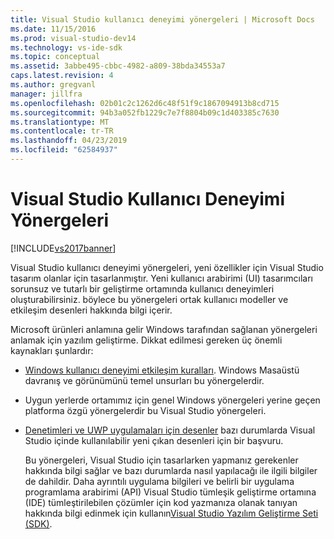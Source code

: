 ```yaml
---
title: Visual Studio kullanıcı deneyimi yönergeleri | Microsoft Docs
ms.date: 11/15/2016
ms.prod: visual-studio-dev14
ms.technology: vs-ide-sdk
ms.topic: conceptual
ms.assetid: 3abbe495-cbbc-4982-a809-38bda34553a7
caps.latest.revision: 4
ms.author: gregvanl
manager: jillfra
ms.openlocfilehash: 02b01c2c1262d6c48f51f9c1867094913b8cd715
ms.sourcegitcommit: 94b3a052fb1229c7e7f8804b09c1d403385c7630
ms.translationtype: MT
ms.contentlocale: tr-TR
ms.lasthandoff: 04/23/2019
ms.locfileid: "62584937"
---
```

# <a name="visual-studio-user-experience-guidelines"></a>Visual Studio Kullanıcı Deneyimi Yönergeleri
[!INCLUDE[vs2017banner](../../includes/vs2017banner.md)]

Visual Studio kullanıcı deneyimi yönergeleri, yeni özellikler için Visual Studio tasarım olanlar için tasarlanmıştır. Yeni kullanıcı arabirimi (UI) tasarımcıları sorunsuz ve tutarlı bir geliştirme ortamında kullanıcı deneyimleri oluşturabilirsiniz. böylece bu yönergeleri ortak kullanıcı modeller ve etkileşim desenleri hakkında bilgi içerir.  
  
 Microsoft ürünleri anlamına gelir Windows tarafından sağlanan yönergeleri anlamak için yazılım geliştirme. Dikkat edilmesi gereken üç önemli kaynakları şunlardır:  
  
- [Windows kullanıcı deneyimi etkileşim kuralları](https://msdn.microsoft.com/library/aa511258.aspx). Windows Masaüstü davranış ve görünümünü temel unsurları bu yönergelerdir.  
  
- Uygun yerlerde ortamımız için genel Windows yönergeleri yerine geçen platforma özgü yönergelerdir bu Visual Studio yönergeleri.  
  
- [Denetimleri ve UWP uygulamaları için desenler](/windows/uwp/design/controls-and-patterns) bazı durumlarda Visual Studio içinde kullanılabilir yeni çıkan desenleri için bir başvuru.  
  
  Bu yönergeleri, Visual Studio için tasarlarken yapmanız gerekenler hakkında bilgi sağlar ve bazı durumlarda nasıl yapılacağı ile ilgili bilgiler de dahildir. Daha ayrıntılı uygulama bilgileri ve belirli bir uygulama programlama arabirimi (API) Visual Studio tümleşik geliştirme ortamına (IDE) tümleştirilebilen çözümler için kod yazmanıza olanak tanıyan hakkında bilgi edinmek için kullanın[Visual Studio Yazılım Geliştirme Seti (SDK)](https://msdn.microsoft.com/library/bb166441.aspx).

